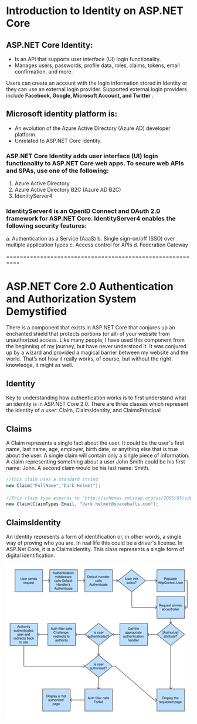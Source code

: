 # Introduction to Identity on ASP.NET Core


## ASP.NET Core Identity:
- Is an API that supports user interface (UI) login functionality.
- Manages users, passwords, profile data, roles, claims, tokens, email confirmation, and more.


Users can create an account with the login information stored in Identity or they can use an external login provider. Supported external login providers include  __Facebook, Google, Microsoft Account, and Twitter__ .


## Microsoft identity platform is:

- An evolution of the Azure Active Directory (Azure AD) developer platform.
- Unrelated to ASP.NET Core Identity.


### ASP.NET Core Identity adds user interface (UI) login functionality to ASP.NET Core web apps. To secure web APIs and SPAs, use one of the following:

1. Azure Active Directory
2. Azure Active Directory B2C (Azure AD B2C)
3. IdentityServer4

### IdentityServer4 is an OpenID Connect and OAuth 2.0 framework for ASP.NET Core. IdentityServer4 enables the following security features:

a. Authentication as a Service (AaaS)
b. Single sign-on/off (SSO) over multiple application types
c. Access control for APIs
d. Federation Gateway


==========================================================
# ASP.NET Core 2.0 Authentication and Authorization System Demystified

There is a component that exists in ASP.NET Core that conjures up an enchanted shield that protects portions (or all) of your website from unauthorized access. Like many people, I have used this component from the beginning of my journey, but have never understood it. It was conjured up by a wizard and provided a magical barrier between my website and the world. That’s not how it really works, of course, but without the right knowledge, it might as well.

## Identity
Key to understanding how authentication works is to first understand what an identity is in ASP.NET Core 2.0. There are three classes which represent the identity of a user: Claim, ClaimsIdentity, and ClaimsPrincipal
## Claims
A Claim represents a single fact about the user. It could be the user's first name, last name, age, employer, birth date, or anything else that is true about the user. A single claim will contain only a single piece of information. A claim representing something about a user John Smith could be his first name: John. A second claim would be his last name: Smith.

``` C#
//This claim uses a standard string
new Claim("FullName","Dark Helmet");

//This claim type expands to 'http://schemas.xmlsoap.org/ws/2005/05/identity/claims/emailaddress'
new Claim(ClaimTypes.Email, "dark.helmet@spaceballs.com");

```
## ClaimsIdentity
An Identity represents a form of identification or, in other words, a single way of proving who you are. In real life this could be a driver's license. In ASP.Net Core, it is a ClaimsIdentity. This class represents a single form of digital identification.



![image](1.0.svg)